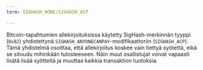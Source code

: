 ```yaml
---
term: SIGHASH_NONE/SIGHASH_ACP

---
```

Bitcoin-tapahtumien allekirjoituksissa käytetty SigHash-merkinnän tyyppi (`0x82`) yhdistettynä `SIGHASH_ANYONECANPAY`-modifikaattoriin (`SIGHASH_ACP`). Tämä yhdistelmä osoittaa, että allekirjoitus koskee vain tiettyä syötettä, eikä se sitoudu mihinkään tulosteeseen. Näin muut osallistujat voivat vapaasti lisätä lisää syötteitä ja muuttaa kaikkia transaktion tuotoksia.
